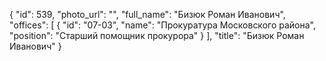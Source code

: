 {
    "id": 539,
    "photo_url": "",
    "full_name": "Бизюк Роман Иванович",
    "offices": [
        {
            "id": "07-03",
            "name": "Прокуратура Московского района",
            "position": "Старший помощник прокурора"
        }
    ],
    "title": "Бизюк Роман Иванович"
}